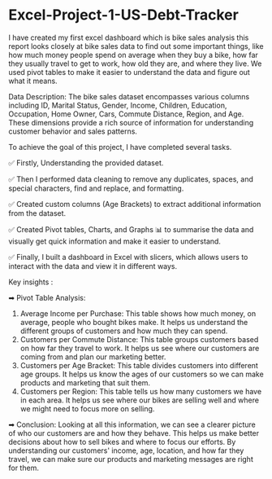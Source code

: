 # Excel-Project-1-US-Debt-Tracker

I have created my first excel dashboard which is bike sales analysis this report looks closely at bike sales data to find out some important things, like how much money people spend on average when they buy a bike, how far they usually travel to get to work, how old they are, and where they live. We used pivot tables to make it easier to understand the data and figure out what it means.

Data Description:
The bike sales dataset encompasses various columns including ID, Marital Status, Gender, Income, Children, Education, Occupation, Home Owner, Cars, Commute Distance, Region, and Age. These dimensions provide a rich source of information for understanding customer behavior and sales patterns.

To achieve the goal of this project, I have completed several tasks.

✅ Firstly, Understanding the provided dataset.

✅ Then I performed data cleaning to remove any duplicates, spaces, and special characters, find and replace, and formatting.

✅ Created custom columns (Age Brackets) to extract additional information from the dataset.

✅ Created Pivot tables, Charts, and Graphs 📊 to summarise the data and visually get quick information and make it easier to understand.

✅ Finally, I built a dashboard in Excel with slicers, which allows users to interact with the data and view it in different ways.

 Key insights :

➡ Pivot Table Analysis:
1. Average Income per Purchase:
This table shows how much money, on average, people who bought bikes make. It helps us understand the different groups of customers and how much they can spend.
2. Customers per Commute Distance:
This table groups customers based on how far they travel to work. It helps us see where our customers are coming from and plan our marketing better.
3. Customers per Age Bracket:
This table divides customers into different age groups. It helps us know the ages of our customers so we can make products and marketing that suit them.
4. Customers per Region:
This table tells us how many customers we have in each area. It helps us see where our bikes are selling well and where we might need to focus more on selling.

➡ Conclusion:
Looking at all this information, we can see a clearer picture of who our customers are and how they behave. This helps us make better decisions about how to sell bikes and where to focus our efforts. By understanding our customers' income, age, location, and how far they travel, we can make sure our products and marketing messages are right for them.
